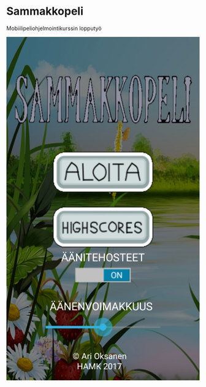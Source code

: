 # Sammakkopeli
Mobiilipeliohjelmointikurssin lopputyö

![Alt text](img/sammakko2.jpg?raw=true "Sammakkopeli")
